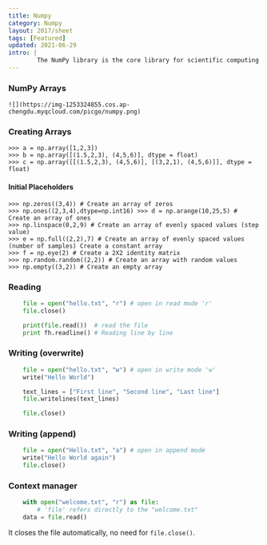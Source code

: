 ```yaml
---
title: Numpy
category: Numpy
layout: 2017/sheet
tags: [Featured]
updated: 2021-06-29
intro: | 
        The NumPy library is the core library for scientific computing in Python. It provides a high-performance multidimensional array object, and tools for working with these arrays.
---
```



### NumPy Arrays

    ![](https://img-1253324855.cos.ap-chengdu.myqcloud.com/picgo/numpy.png)

### Creating Arrays

    >>> a = np.array([1,2,3])
    >>> b = np.array([(1.5,2,3), (4,5,6)], dtype = float)
    >>> c = np.array([[(1.5,2,3), (4,5,6)], [(3,2,1), (4,5,6)]], dtype = float)

#### Initial Placeholders

    >>> np.zeros((3,4)) # Create an array of zeros
    >>> np.ones((2,3,4),dtype=np.int16) >>> d = np.arange(10,25,5) # Create an array of ones
    >>> np.linspace(0,2,9) # Create an array of evenly spaced values (step value)
    >>> e = np.full((2,2),7) # Create an array of evenly spaced values (number of samples) Create a constant array
    >>> f = np.eye(2) # Create a 2X2 identity matrix 
    >>> np.random.random((2,2)) # Create an array with random values
    >>> np.empty((3,2)) # Create an empty array

### Reading

```py
    file = open("hello.txt", "r") # open in read mode 'r'
    file.close() 

    print(file.read())  # read the file 
    print fh.readline() # Reading line by line
```

### Writing (overwrite)

```py
    file = open("hello.txt", "w") # open in write mode 'w'
    write("Hello World")

    text_lines = ["First line", "Second line", "Last line"] 
    file.writelines(text_lines)

    file.close()
```

### Writing (append)

```py
    file = open("Hello.txt", "a") # open in append mode
    write("Hello World again")  
    file.close()
```

### Context manager

```py
    with open("welcome.txt", "r") as file:
        # 'file' refers directly to the "welcome.txt"
    data = file.read()
```

It closes the file automatically, no need for `file.close()`.
